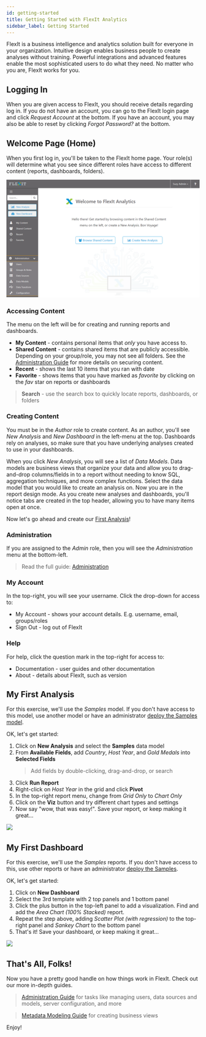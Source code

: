 ```yaml
---
id: getting-started
title: Getting Started with FlexIt Analytics
sidebar_label: Getting Started
---
```


FlexIt is a business intelligence and analytics solution built for everyone in your organization. Intuitive design enables business people to create analyses without training. Powerful integrations and advanced features enable the most sophisticated users to do what they need. No matter who you are, FlexIt works for you.

## Logging In
When you are given access to FlexIt, you should receive details regarding log in. If you do not have an account, you can go to the FlexIt login page and click *Request Account* at the bottom. If you have an account, you may also be able to reset by clicking *Forgot Password?* at the bottom.

## Welcome Page (Home)
When you first log in, you'll be taken to the FlexIt home page. Your role(s) will determine what you see since different roles have access to different content (reports, dashboards, folders).

![](/img/start_home.png)

### Accessing Content
The menu on the left will be for creating and running reports and dashboards.

*   **My Content** - contains personal items that *only* you have access to.
*   **Shared Content** - contains shared items that are publicly accessible. Depending on your group/role, you may not see all folders. See the [Administration Guide](administration#securing-content) for more details on securing content.
*   **Recent** - shows the last 10 items that you ran with date
*   **Favorite** - shows items that you have marked as *favorite* by clicking on the *fav* star on reports or dashboards

> **Search** - use the search box to quickly locate reports, dashboards, or folders

### Creating Content

You must be in the *Author* role to create content. As an author, you'll see *New Analysis* and *New Dashboard* in the left-menu at the top. Dashboards rely on analyses, so make sure that you have underlying analyses created to use in your dashboards.

When you click *New Analysis*, you will see a list of *Data Models*. Data models are business views that organize your data and allow you to drag-and-drop columns/fields in to a report without needing to know SQL, aggregation techniques, and more complex functions. Select the data model that you would like to create an analysis on. Now you are in the report design mode. As you create new analyses and dashboards, you'll notice tabs are created in the top header, allowing you to have many items open at once.

Now let's go ahead and create our [First Analysis](#my-first-analysis)!

### Administration

If you are assigned to the *Admin* role, then you will see the *Administration* menu at the bottom-left.
> Read the full guide: [Administration](administration)

### My Account

In the top-right, you will see your username. Click the drop-down for access to:
*   My Account - shows your account details. E.g. username, email, groups/roles
*   Sign Out - log out of FlexIt

### Help

For help, click the question mark in the top-right for access to:
*   Documentation - user guides and other documentation
*   About - details about FlexIt, such as version

## My First Analysis

For this exercise, we'll use the *Samples* model. If you don't have access to this model, use another model or have an administrator [deploy the Samples model](administration#samples).

OK, let's get started:

1.  Click on **New Analysis** and select the **Samples** data model
2.  From **Available Fields**, add *Country*, *Host Year*, and *Gold Medals* into **Selected Fields**
    > Add fields by double-clicking, drag-and-drop, or search
3.  Click **Run Report**
4.  Right-click on *Host Year* in the grid and click **Pivot**
5.  In the top-right report menu, change from *Grid Only* to *Chart Only*
6.  Click on the **Viz** button and try different chart types and settings
7.  Now say "wow, that was easy!". Save your report, or keep making it great...

<img src="/img/start_createreport.gif" />


## My First Dashboard

For this exercise, we'll use the *Samples* reports. If you don't have access to this, use other reports or have an administrator [deploy the Samples](administration#samples).

OK, let's get started:

1.  Click on **New Dashboard**
2.  Select the 3rd template with 2 top panels and 1 bottom panel
3.  Click the plus button in the top-left panel to add a visualization. Find and add the *Area Chart (100% Stacked)* report.
4.  Repeat the step above, adding *Scatter Plot (with regression)* to the top-right panel and *Sankey Chart* to the bottom panel
5.  That's it! Save your dashboard, or keep making it great...

<img src="/img/start_createdashboard.gif" />

## That's All, Folks!

Now you have a pretty good handle on how things work in FlexIt. Check out our more in-depth guides.

> [Administration Guide](administration) for tasks like managing users, data sources and models, server configuration, and more

> [Metadata Modeling Guide](datamodeling) for creating business views

Enjoy!
